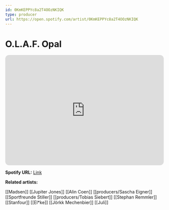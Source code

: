 ```yaml
---
id: 0KmKEPPYc8a2T4OOzNKIQK
type: producer
url: https://open.spotify.com/artist/0KmKEPPYc8a2T4OOzNKIQK
---
```

# O.L.A.F. Opal

<iframe style="border-radius:12px" src="https://open.spotify.com/embed/artist/0KmKEPPYc8a2T4OOzNKIQK" width="100%" height="352" frameBorder="0" allowfullscreen="" allow="autoplay; clipboard-write; encrypted-media; fullscreen; picture-in-picture" loading="lazy"></iframe>

**Spotify URL:** [Link](https://open.spotify.com/artist/0KmKEPPYc8a2T4OOzNKIQK)

**Related artists:**

[[Madsen]]
[[Jupiter Jones]]
[[Alin Coen]]
[[producers/Sascha Eigner]]
[[Sportfreunde Stiller]]
[[producers/Tobias Siebert]]
[[Stephan Remmler]]
[[Stanfour]]
[[El*ke]]
[[Jörkk Mechenbier]]
[[Juli]]
